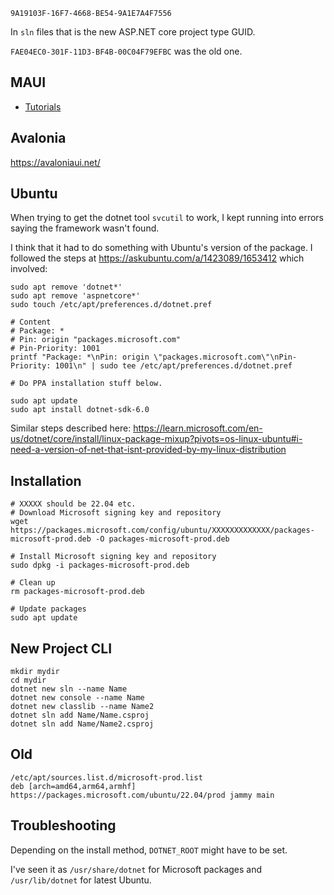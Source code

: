 `9A19103F-16F7-4668-BE54-9A1E7A4F7556`

In `sln` files that is the new ASP.NET core project type GUID.

`FAE04EC0-301F-11D3-BF4B-00C04F79EFBC` was the old one.


## MAUI

- [Tutorials](https://learn.microsoft.com/en-us/training/paths/build-apps-with-dotnet-maui/?WT.mc_id=dotnet-35129-website)


## Avalonia

<https://avaloniaui.net/>

## Ubuntu

When trying to get the dotnet tool `svcutil` to work, I kept running into errors saying the framework wasn't found.

I think that it had to do something with Ubuntu's version of the package.
I followed the steps at <https://askubuntu.com/a/1423089/1653412> which involved:

```
sudo apt remove 'dotnet*'
sudo apt remove 'aspnetcore*'
sudo touch /etc/apt/preferences.d/dotnet.pref

# Content
# Package: *
# Pin: origin "packages.microsoft.com"
# Pin-Priority: 1001
printf "Package: *\nPin: origin \"packages.microsoft.com\"\nPin-Priority: 1001\n" | sudo tee /etc/apt/preferences.d/dotnet.pref

# Do PPA installation stuff below.

sudo apt update
sudo apt install dotnet-sdk-6.0
```

Similar steps described here:
<https://learn.microsoft.com/en-us/dotnet/core/install/linux-package-mixup?pivots=os-linux-ubuntu#i-need-a-version-of-net-that-isnt-provided-by-my-linux-distribution>


## Installation

```
# XXXXX should be 22.04 etc.
# Download Microsoft signing key and repository
wget https://packages.microsoft.com/config/ubuntu/XXXXXXXXXXXXX/packages-microsoft-prod.deb -O packages-microsoft-prod.deb

# Install Microsoft signing key and repository
sudo dpkg -i packages-microsoft-prod.deb

# Clean up
rm packages-microsoft-prod.deb

# Update packages
sudo apt update
```


## New Project CLI

```
mkdir mydir
cd mydir
dotnet new sln --name Name
dotnet new console --name Name
dotnet new classlib --name Name2
dotnet sln add Name/Name.csproj
dotnet sln add Name/Name2.csproj
```

## Old

```
/etc/apt/sources.list.d/microsoft-prod.list
deb [arch=amd64,arm64,armhf] https://packages.microsoft.com/ubuntu/22.04/prod jammy main
```

## Troubleshooting

Depending on the install method, `DOTNET_ROOT` might have to be set.

I've seen it as `/usr/share/dotnet` for Microsoft packages and `/usr/lib/dotnet` for latest Ubuntu.
